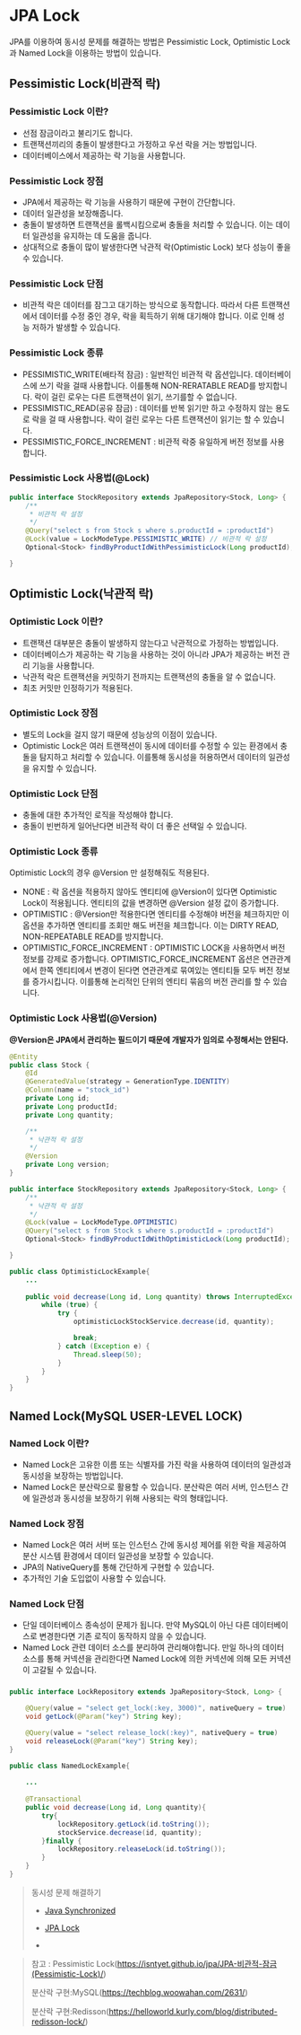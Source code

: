 # JPA Lock

JPA를 이용하여 동시성 문제를 해결하는 방법은 Pessimistic Lock, Optimistic Lock과 Named Lock을 이용하는 방법이 있습니다.

## Pessimistic Lock(비관적 락)

### Pessimistic Lock 이란?

* 선점 잠금이라고 불리기도 합니다.
* 트랜잭션끼리의 충돌이 발생한다고 가정하고 우선 락을 거는 방법입니다.
* 데이터베이스에서 제공하는 락 기능을 사용합니다.

### Pessimistic Lock 장점

* JPA에서 제공하는 락 기능을 사용하기 때문에 구현이 간단합니다.
* 데이터 일관성을 보장해줍니다.
* 충돌이 발생하면 트랜잭션을 롤백시킴으로써 충돌을 처리할 수 있습니다. 이는 데이터 일관성을 유지하는 데 도움을 줍니다.
* 상대적으로 충돌이 많이 발생한다면 낙관적 락(Optimistic Lock) 보다 성능이 좋을 수 있습니다.

### Pessimistic Lock 단점

* 비관적 락은 데이터를 잠그고 대기하는 방식으로 동작합니다. 따라서 다른 트랜잭션에서 데이터를 수정 중인 경우, 락을 획득하기 위해 대기해야 합니다. 이로 인해 성능 저하가 발생할 수 있습니다.

### Pessimistic Lock 종류

* PESSIMISTIC_WRITE(배타적 잠금) : 일반적인 비관적 락 옵션입니다. 데이터베이스에 쓰기 락을 걸때 사용합니다. 이를통해 NON-RERATABLE READ를 방지합니다. 락이 걸린 로우는 다른 트랜잭션이 읽기, 쓰기를할 수 없습니다.
* PESSIMISTIC_READ(공유 잠금) : 데이터를 반복 읽기만 하고 수정하지 않는 용도로 락을 걸 때 사용합니다. 락이 걸린 로우는 다른 트랜잭션이 읽기는 할 수 있습니다.
* PESSIMISTIC_FORCE_INCREMENT : 비관적 락중 유일하게 버전 정보를 사용합니다. 


### Pessimistic Lock 사용법(@Lock)

~~~java
public interface StockRepository extends JpaRepository<Stock, Long> {
    /**
     * 비관적 락 설정
     */
    @Query("select s from Stock s where s.productId = :productId")
    @Lock(value = LockModeType.PESSIMISTIC_WRITE) // 비관적 락 설정
    Optional<Stock> findByProductIdWithPessimisticLock(Long productId);

}
~~~

## Optimistic Lock(낙관적 락)

### Optimistic Lock 이란?

* 트랜잭션 대부분은 충돌이 발생하지 않는다고 낙관적으로 가정하는 방법입니다.
* 데이터베이스가 제공하는 락 기능을 사용하는 것이 아니라 JPA가 제공하는 버전 관리 기능을 사용합니다.
* 낙관적 락은 트랜잭션을 커밋하기 전까지는 트랜잭션의 충돌을 알 수 없습니다.
* 최초 커밋만 인정하기가 적용된다.

### Optimistic Lock 장점

* 별도의 Lock을 걸지 않기 때문에 성능상의 이점이 있습니다.
* Optimistic Lock은 여러 트랜잭션이 동시에 데이터를 수정할 수 있는 환경에서 충돌을 탐지하고 처리할 수 있습니다. 이를통해 동시성을 허용하면서 데이터의 일관성을 유지할 수 있습니다.

### Optimistic Lock 단점

* 충돌에 대한 추가적인 로직을 작성해야 합니다.
* 충돌이 빈번하게 일어난다면 비관적 락이 더 좋은 선택일 수 있습니다.

### Optimistic Lock 종류

Optimistic Lock의 경우 @Version 만 설정해줘도 적용된다.

* NONE : 락 옵션을 적용하지 않아도 엔티티에 @Version이 있다면 Optimistic Lock이 적용됩니다. 엔티티의 값을 변경하면 @Version 설정 값이 증가합니다.
* OPTIMISTIC : @Version만 적용한다면 엔티티를 수정해야 버전을 체크하지만 이 옵션을 추가하면 엔티티를 조회만 해도 버전을 체크합니다. 이는 DIRTY READ, NON-REPEATABLE READ를 방지합니다.
* OPTIMISTIC_FORCE_INCREMENT : OPTIMISTIC LOCK을 사용하면서 버전 정보를 강제로 증가합니다. OPTIMISTIC_FORCE_INCREMENT 옵션은 연관관계에서 한쪽 엔티티에서 변경이 된다면 연관관계로 묶여있는 엔티티들 모두 버전 정보를 증가시킵니다. 이를통해 논리적인 단위의 엔티티 묶음의 버전 관리를 할 수 있습니다. 


### Optimistic Lock 사용법(@Version)

**@Version은 JPA에서 관리하는 필드이기 때문에 개발자가 임의로 수정해서는 안된다.**

~~~java
@Entity
public class Stock {
    @Id
    @GeneratedValue(strategy = GenerationType.IDENTITY)
    @Column(name = "stock_id")
    private Long id;
    private Long productId;
    private Long quantity;

    /**
     * 낙관적 락 설정
     */
    @Version
    private Long version;
}
~~~
~~~java
public interface StockRepository extends JpaRepository<Stock, Long> {
    /**
     * 낙관적 락 설정
     */
    @Lock(value = LockModeType.OPTIMISTIC)
    @Query("select s from Stock s where s.productId = :productId")
    Optional<Stock> findByProductIdWithOptimisticLock(Long productId);

}
~~~
~~~java
public class OptimisticLockExample{
    ...
    
    public void decrease(Long id, Long quantity) throws InterruptedException {
        while (true) {
            try {
                optimisticLockStockService.decrease(id, quantity);

                break;
            } catch (Exception e) {
                Thread.sleep(50);
            }
        }
    }
}
~~~


## Named Lock(MySQL USER-LEVEL LOCK)


### Named Lock 이란?

* Named Lock은 고유한 이름 또는 식별자를 가진 락을 사용하여 데이터의 일관성과 동시성을 보장하는 방법입니다.
* Named Lock은 분산락으로 활용할 수 있습니다. 분산락은 여러 서버, 인스턴스 간에 일관성과 동시성을 보장하기 위해 사용되는 락의 형태입니다.

### Named Lock 장점

* Named Lock은 여러 서버 또는 인스턴스 간에 동시성 제어를 위한 락을 제공하여 분산 시스템 환경에서 데이터 일관성을 보장할 수 있습니다.
* JPA의 NativeQuery를 통해 간단하게 구현할 수 있습니다.
* 추가적인 기술 도입없이 사용할 수 있습니다.

### Named Lock 단점

* 단일 데이터베이스 종속성이 문제가 됩니다. 만약 MySQL이 아닌 다른 데이터베이스로 변경한다면 기존 로직이 동작하지 않을 수 있습니다.
* Named Lock 관련 데이터 소스를 분리하여 관리해야합니다. 만일 하나의 데이터 소스를 통해 커넥션을 관리한다면 Named Lock에 의한 커넥션에 의해 모든 커넥션이 고갈될 수 있습니다.

### 

~~~java
public interface LockRepository extends JpaRepository<Stock, Long> {

    @Query(value = "select get_lock(:key, 3000)", nativeQuery = true)
    void getLock(@Param("key") String key);

    @Query(value = "select release_lock(:key)", nativeQuery = true)
    void releaseLock(@Param("key") String key);
}
~~~
~~~java
public class NamedLockExample{
    
    ...
    
    @Transactional
    public void decrease(Long id, Long quantity){
        try{
            lockRepository.getLock(id.toString());
            stockService.decrease(id, quantity);
        }finally {
            lockRepository.releaseLock(id.toString());
        }
    }
}
~~~



> 동시성 문제 해결하기
>
> * [Java Synchronized](https://github.com/tlarbals824/TIL/tree/main/java/Synchronized.md)
>
> * [JPA Lock](https://github.com/tlarbals824/TIL/tree/main/spring/JPA/JPALock.md)
>
> * 

> 참고 :
> Pessimistic Lock(https://isntyet.github.io/jpa/JPA-비관적-잠금(Pessimistic-Lock)/)
> 
> 분산락 구현:MySQL(https://techblog.woowahan.com/2631/)
> 
> 분산락 구현:Redisson(https://helloworld.kurly.com/blog/distributed-redisson-lock/)